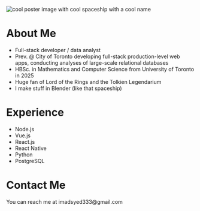 ![cool poster image with cool spaceship with a cool name](./image.png)
<h1>
  About Me
</h1>
<ul>
  <li>Full-stack developer / data analyst</li>
  <li>Prev. @ City of Toronto developing full-stack production-level web apps, conducting analyses of large-scale relational databases</li>
  <li>HBSc. in Mathematics and Computer Science from University of Toronto in 2025</li>
  <li>Huge fan of Lord of the Rings and the Tolkien Legendarium</li>
  <li>I make stuff in Blender (like that spaceship)</li>
</ul>
<h1>
  Experience
</h1>
<ul>
  <li>Node.js</li>
  <li>Vue.js</li>
  <li>React.js</li>
  <li>React Native</li>
  <li>Python</li>
  <li>PostgreSQL</li>
</ul>
<h1>
  Contact Me
</h1>
You can reach me at imadsyed333@gmail.com


<!---
imadsyed333/imadsyed333 is a ✨ special ✨ repository because its `README.md` (this file) appears on your GitHub profile.
You can click the Preview link to take a look at your changes.
--->
